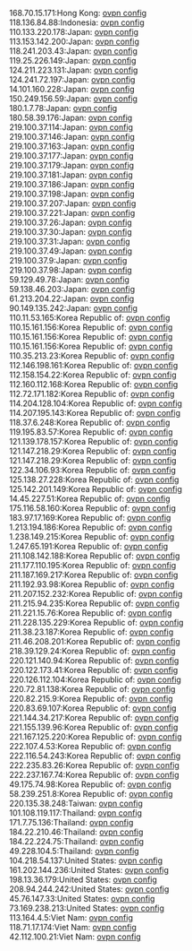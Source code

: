 168.70.15.171:Hong Kong: [ovpn config](vpn/168_70_15_171.ovpn)  
118.136.84.88:Indonesia: [ovpn config](vpn/118_136_84_88.ovpn)  
110.133.220.178:Japan: [ovpn config](vpn/110_133_220_178.ovpn)  
113.153.142.200:Japan: [ovpn config](vpn/113_153_142_200.ovpn)  
118.241.203.43:Japan: [ovpn config](vpn/118_241_203_43.ovpn)  
119.25.226.149:Japan: [ovpn config](vpn/119_25_226_149.ovpn)  
124.211.223.131:Japan: [ovpn config](vpn/124_211_223_131.ovpn)  
124.241.72.197:Japan: [ovpn config](vpn/124_241_72_197.ovpn)  
14.101.160.228:Japan: [ovpn config](vpn/14_101_160_228.ovpn)  
150.249.156.59:Japan: [ovpn config](vpn/150_249_156_59.ovpn)  
180.1.7.78:Japan: [ovpn config](vpn/180_1_7_78.ovpn)  
180.58.39.176:Japan: [ovpn config](vpn/180_58_39_176.ovpn)  
219.100.37.114:Japan: [ovpn config](vpn/219_100_37_114.ovpn)  
219.100.37.146:Japan: [ovpn config](vpn/219_100_37_146.ovpn)  
219.100.37.163:Japan: [ovpn config](vpn/219_100_37_163.ovpn)  
219.100.37.177:Japan: [ovpn config](vpn/219_100_37_177.ovpn)  
219.100.37.179:Japan: [ovpn config](vpn/219_100_37_179.ovpn)  
219.100.37.181:Japan: [ovpn config](vpn/219_100_37_181.ovpn)  
219.100.37.186:Japan: [ovpn config](vpn/219_100_37_186.ovpn)  
219.100.37.198:Japan: [ovpn config](vpn/219_100_37_198.ovpn)  
219.100.37.207:Japan: [ovpn config](vpn/219_100_37_207.ovpn)  
219.100.37.221:Japan: [ovpn config](vpn/219_100_37_221.ovpn)  
219.100.37.26:Japan: [ovpn config](vpn/219_100_37_26.ovpn)  
219.100.37.30:Japan: [ovpn config](vpn/219_100_37_30.ovpn)  
219.100.37.31:Japan: [ovpn config](vpn/219_100_37_31.ovpn)  
219.100.37.49:Japan: [ovpn config](vpn/219_100_37_49.ovpn)  
219.100.37.9:Japan: [ovpn config](vpn/219_100_37_9.ovpn)  
219.100.37.98:Japan: [ovpn config](vpn/219_100_37_98.ovpn)  
59.129.49.78:Japan: [ovpn config](vpn/59_129_49_78.ovpn)  
59.138.46.203:Japan: [ovpn config](vpn/59_138_46_203.ovpn)  
61.213.204.22:Japan: [ovpn config](vpn/61_213_204_22.ovpn)  
90.149.135.242:Japan: [ovpn config](vpn/90_149_135_242.ovpn)  
110.11.53.165:Korea Republic of: [ovpn config](vpn/110_11_53_165.ovpn)  
110.15.161.156:Korea Republic of: [ovpn config](vpn/110_15_161_156.ovpn)  
110.15.161.156:Korea Republic of: [ovpn config](vpn/110_15_161_156.ovpn)  
110.15.161.156:Korea Republic of: [ovpn config](vpn/110_15_161_156.ovpn)  
110.35.213.23:Korea Republic of: [ovpn config](vpn/110_35_213_23.ovpn)  
112.146.198.161:Korea Republic of: [ovpn config](vpn/112_146_198_161.ovpn)  
112.158.154.22:Korea Republic of: [ovpn config](vpn/112_158_154_22.ovpn)  
112.160.112.168:Korea Republic of: [ovpn config](vpn/112_160_112_168.ovpn)  
112.72.171.182:Korea Republic of: [ovpn config](vpn/112_72_171_182.ovpn)  
114.204.128.104:Korea Republic of: [ovpn config](vpn/114_204_128_104.ovpn)  
114.207.195.143:Korea Republic of: [ovpn config](vpn/114_207_195_143.ovpn)  
118.37.6.248:Korea Republic of: [ovpn config](vpn/118_37_6_248.ovpn)  
119.195.83.57:Korea Republic of: [ovpn config](vpn/119_195_83_57.ovpn)  
121.139.178.157:Korea Republic of: [ovpn config](vpn/121_139_178_157.ovpn)  
121.147.218.29:Korea Republic of: [ovpn config](vpn/121_147_218_29.ovpn)  
121.147.218.29:Korea Republic of: [ovpn config](vpn/121_147_218_29.ovpn)  
122.34.106.93:Korea Republic of: [ovpn config](vpn/122_34_106_93.ovpn)  
125.138.27.228:Korea Republic of: [ovpn config](vpn/125_138_27_228.ovpn)  
125.142.201.149:Korea Republic of: [ovpn config](vpn/125_142_201_149.ovpn)  
14.45.227.51:Korea Republic of: [ovpn config](vpn/14_45_227_51.ovpn)  
175.116.58.160:Korea Republic of: [ovpn config](vpn/175_116_58_160.ovpn)  
183.97.17.169:Korea Republic of: [ovpn config](vpn/183_97_17_169.ovpn)  
1.213.194.186:Korea Republic of: [ovpn config](vpn/1_213_194_186.ovpn)  
1.238.149.215:Korea Republic of: [ovpn config](vpn/1_238_149_215.ovpn)  
1.247.65.191:Korea Republic of: [ovpn config](vpn/1_247_65_191.ovpn)  
211.108.142.188:Korea Republic of: [ovpn config](vpn/211_108_142_188.ovpn)  
211.177.110.195:Korea Republic of: [ovpn config](vpn/211_177_110_195.ovpn)  
211.187.169.217:Korea Republic of: [ovpn config](vpn/211_187_169_217.ovpn)  
211.192.93.98:Korea Republic of: [ovpn config](vpn/211_192_93_98.ovpn)  
211.207.152.232:Korea Republic of: [ovpn config](vpn/211_207_152_232.ovpn)  
211.215.94.235:Korea Republic of: [ovpn config](vpn/211_215_94_235.ovpn)  
211.221.15.76:Korea Republic of: [ovpn config](vpn/211_221_15_76.ovpn)  
211.228.135.229:Korea Republic of: [ovpn config](vpn/211_228_135_229.ovpn)  
211.38.23.187:Korea Republic of: [ovpn config](vpn/211_38_23_187.ovpn)  
211.46.208.201:Korea Republic of: [ovpn config](vpn/211_46_208_201.ovpn)  
218.39.129.24:Korea Republic of: [ovpn config](vpn/218_39_129_24.ovpn)  
220.121.140.94:Korea Republic of: [ovpn config](vpn/220_121_140_94.ovpn)  
220.122.173.41:Korea Republic of: [ovpn config](vpn/220_122_173_41.ovpn)  
220.126.112.104:Korea Republic of: [ovpn config](vpn/220_126_112_104.ovpn)  
220.72.81.138:Korea Republic of: [ovpn config](vpn/220_72_81_138.ovpn)  
220.82.215.9:Korea Republic of: [ovpn config](vpn/220_82_215_9.ovpn)  
220.83.69.107:Korea Republic of: [ovpn config](vpn/220_83_69_107.ovpn)  
221.144.34.217:Korea Republic of: [ovpn config](vpn/221_144_34_217.ovpn)  
221.155.139.96:Korea Republic of: [ovpn config](vpn/221_155_139_96.ovpn)  
221.167.125.220:Korea Republic of: [ovpn config](vpn/221_167_125_220.ovpn)  
222.107.4.53:Korea Republic of: [ovpn config](vpn/222_107_4_53.ovpn)  
222.116.54.243:Korea Republic of: [ovpn config](vpn/222_116_54_243.ovpn)  
222.235.83.26:Korea Republic of: [ovpn config](vpn/222_235_83_26.ovpn)  
222.237.167.74:Korea Republic of: [ovpn config](vpn/222_237_167_74.ovpn)  
49.175.74.98:Korea Republic of: [ovpn config](vpn/49_175_74_98.ovpn)  
58.239.251.8:Korea Republic of: [ovpn config](vpn/58_239_251_8.ovpn)  
220.135.38.248:Taiwan: [ovpn config](vpn/220_135_38_248.ovpn)  
101.108.119.117:Thailand: [ovpn config](vpn/101_108_119_117.ovpn)  
171.7.75.136:Thailand: [ovpn config](vpn/171_7_75_136.ovpn)  
184.22.210.46:Thailand: [ovpn config](vpn/184_22_210_46.ovpn)  
184.22.224.75:Thailand: [ovpn config](vpn/184_22_224_75.ovpn)  
49.228.104.5:Thailand: [ovpn config](vpn/49_228_104_5.ovpn)  
104.218.54.137:United States: [ovpn config](vpn/104_218_54_137.ovpn)  
161.202.144.236:United States: [ovpn config](vpn/161_202_144_236.ovpn)  
198.13.36.179:United States: [ovpn config](vpn/198_13_36_179.ovpn)  
208.94.244.242:United States: [ovpn config](vpn/208_94_244_242.ovpn)  
45.76.147.33:United States: [ovpn config](vpn/45_76_147_33.ovpn)  
73.169.238.213:United States: [ovpn config](vpn/73_169_238_213.ovpn)  
113.164.4.5:Viet Nam: [ovpn config](vpn/113_164_4_5.ovpn)  
118.71.17.174:Viet Nam: [ovpn config](vpn/118_71_17_174.ovpn)  
42.112.100.21:Viet Nam: [ovpn config](vpn/42_112_100_21.ovpn)  
